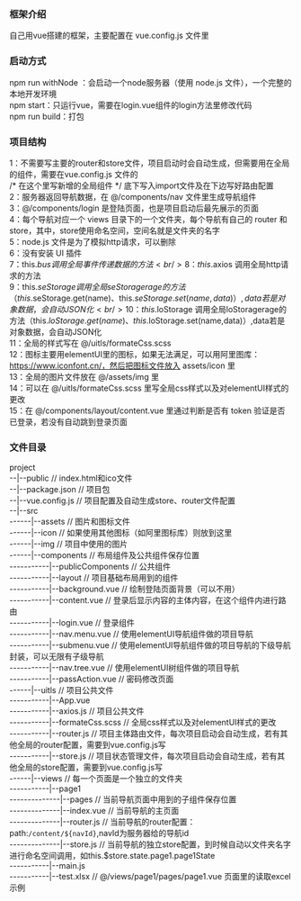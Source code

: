 ### 框架介绍
自己用vue搭建的框架，主要配置在 vue.config.js 文件里
### 启动方式
npm run withNode ：会启动一个node服务器（使用 node.js 文件），一个完整的本地开发环境 <br/>
npm start：只运行vue，需要在login.vue组件的login方法里修改代码<br/>
npm run build：打包
### 项目结构
1：不需要写主要的router和store文件，项目启动时会自动生成，但需要用在全局的组件，需要在vue.config.js 文件的<br/> /*  在这个里写新增的全局组件  */ 底下写入import文件及在下边写好路由配置<br/>
2：服务器返回导航数据，在 @/components/nav 文件里生成导航组件<br/>
3：@/components/login 是登陆页面，也是项目启动后最先展示的页面<br/>
4：每个导航对应一个 views 目录下的一个文件夹，每个导航有自己的 router 和 store，其中，store使用命名空间，空间名就是文件夹的名字<br/>
5：node.js 文件是为了模拟http请求，可以删除<br/>
6：没有安装 UI 插件<br/>
7：this.$bus 调用全局事件传递数据的方法<br/>
8：this.$axios 调用全局http请求的方法<br/>
9：this.$seStorage 调用全局seStoragerage的方法（this.$seStorage.get(name)、this.$seStorage.set(name,data)）,data若是对象数据，会自动JSON化<br/>
10：this.$loStorage 调用全局loStoragerage的方法（this.$loStorage.get(name)、this.$loStorage.set(name,data)）,data若是对象数据，会自动JSON化<br/>
11：全局的样式写在 @/uitls/formateCss.scss<br/>
12：图标主要用elementUI里的图标，如果无法满足，可以用阿里图库：https://www.iconfont.cn/，然后把图标文件放入 assets/icon 里<br/>
13：全局的图片文件放在 @/assets/img 里<br/>
14：可以在 @/uitls/formateCss.scss 里写全局css样式以及对elementUI样式的更改<br/>
15：在 @/components/layout/content.vue 里通过判断是否有 token 验证是否已登录，若没有自动跳到登录页面<br/>
### 文件目录
project        
--|--public  // index.html和ico文件          
--|--package.json   // 项目包      
--|--vue.config.js  // 项目配置及自动生成store、router文件配置        
--|--src       
------|--assets    // 图片和图标文件         
------|--icon // 如果使用其他图标（如阿里图标库）则放到这里      
------|--img  // 项目中使用的图片       
------|--components  // 布局组件及公共组件保存位置          
-----------|--publicComponents  // 公共组件       
-----------|--layout  // 项目基础布局用到的组件        
-----------|--background.vue  // 绘制登陆页面背景（可以不用）         
-----------|--content.vue  // 登录后显示内容的主体内容，在这个组件内进行路由         
-----------|--login.vue  // 登录组件         
-----------|--nav.menu.vue  // 使用elementUI导航组件做的项目导航      
-----------|--submenu.vue  // 使用elementUI导航组件做的项目导航的下级导航封装，可以无限有子级导航        
-----------|--nav.tree.vue  // 使用elementUI树组件做的项目导航        
-----------|--passAction.vue  // 密码修改页面          
------|--uitls  // 项目公共文件         
-----------|--App.vue         
-----------|--axios.js  // 项目公共文件      
-----------|--formateCss.scss  // 全局css样式以及对elementUI样式的更改          
-----------|--router.js  // 项目主体路由文件，每次项目启动会自动生成，若有其他全局的router配置，需要到vue.config.js写        
-----------|--store.js  // 项目状态管理文件，每次项目启动会自动生成，若有其他全局的store配置，需要到vue.config.js写          
------|--views  // 每一个页面是一个独立的文件夹        
-----------|--page1      
--------------|--pages // 当前导航页面中用到的子组件保存位置        
--------------|--index.vue  // 当前导航的主页面      
--------------|--router.js  // 当前导航的router配置：path:`/content/${navId}`,navId为服务器给的导航id          
--------------|--store.js   // 当前导航的独立store配置，到时候自动以文件夹名字进行命名空间调用，如this.$store.state.page1.page1State      
-----------|--main.js         
-----------|--test.xlsx  //      @/views/page1/pages/page1.vue 页面里的读取excel示例
